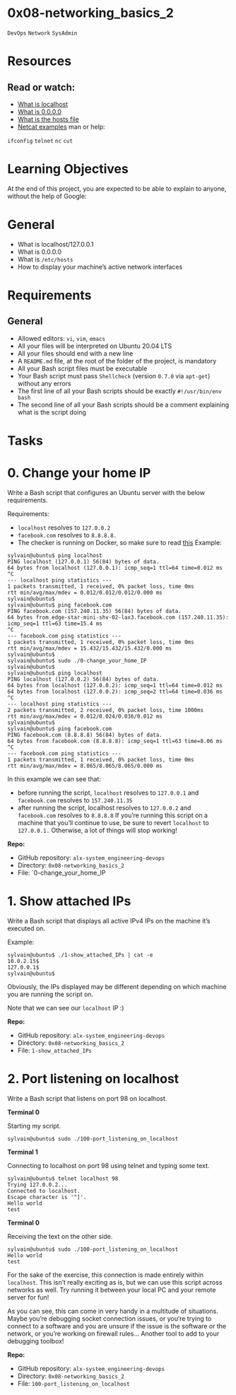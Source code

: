 # 0x08-networking_basics_2

`DevOps`
`Network`
`SysAdmin`

# Resources
## Read or watch:

  * [What is localhost](https://alx-intranet.hbtn.io/rltoken/Odcc_tyAQlcANCCrtmxo6A)
  * [What is 0.0.0.0](https://alx-intranet.hbtn.io/rltoken/fUb9IpnxrNaddMljzwbhJQ)
  * [What is the hosts file](https://alx-intranet.hbtn.io/rltoken/4_MBpFTulKliFM69jCPzOQ)
  * [Netcat examples](https://alx-intranet.hbtn.io/rltoken/OR0lOEwAw9I1Rj4aGp1Ljg)
man or help:

`ifconfig`
`telnet`
`nc`
`cut`

# Learning Objectives
At the end of this project, you are expected to be able to explain to anyone, without the help of Google:

# General
  * What is localhost/127.0.0.1
  * What is 0.0.0.0
  * What is `/etc/hosts`
  * How to display your machine’s active network interfaces

# Requirements
## General
 * Allowed editors: `vi`, `vim`, `emacs`
 * All your files will be interpreted on Ubuntu 20.04 LTS
 * All your files should end with a new line
 * A `README.md` file, at the root of the folder of the project, is mandatory
 * All your Bash script files must be executable
 * Your Bash script must pass `Shellcheck` (version `0.7.0` via `apt-get`) without any errors
 * The first line of all your Bash scripts should be exactly `#!/usr/bin/env bash`
 * The second line of all your Bash scripts should be a comment explaining what is the script doing
  
 #  Tasks
# 0. Change your home IP

Write a Bash script that configures an Ubuntu server with the below requirements.

Requirements:

 * `localhost` resolves to `127.0.0.2`
 * `facebook.com` resolves to `8.8.8.8.`
 * The checker is running on Docker, so make sure to read [this](https://alx-intranet.hbtn.io/rltoken/WpcQ9Qtjnnd55OdmlX-2GA)
Example:
  
```
sylvain@ubuntu$ ping localhost
PING localhost (127.0.0.1) 56(84) bytes of data.
64 bytes from localhost (127.0.0.1): icmp_seq=1 ttl=64 time=0.012 ms
^C
--- localhost ping statistics ---
1 packets transmitted, 1 received, 0% packet loss, time 0ms
rtt min/avg/max/mdev = 0.012/0.012/0.012/0.000 ms
sylvain@ubuntu$
sylvain@ubuntu$ ping facebook.com
PING facebook.com (157.240.11.35) 56(84) bytes of data.
64 bytes from edge-star-mini-shv-02-lax3.facebook.com (157.240.11.35): icmp_seq=1 ttl=63 time=15.4 ms
^C
--- facebook.com ping statistics ---
1 packets transmitted, 1 received, 0% packet loss, time 0ms
rtt min/avg/max/mdev = 15.432/15.432/15.432/0.000 ms
sylvain@ubuntu$
sylvain@ubuntu$ sudo ./0-change_your_home_IP
sylvain@ubuntu$
sylvain@ubuntu$ ping localhost
PING localhost (127.0.0.2) 56(84) bytes of data.
64 bytes from localhost (127.0.0.2): icmp_seq=1 ttl=64 time=0.012 ms
64 bytes from localhost (127.0.0.2): icmp_seq=2 ttl=64 time=0.036 ms
^C
--- localhost ping statistics ---
2 packets transmitted, 2 received, 0% packet loss, time 1000ms
rtt min/avg/max/mdev = 0.012/0.024/0.036/0.012 ms
sylvain@ubuntu$
sylvain@ubuntu$ ping facebook.com
PING facebook.com (8.8.8.8) 56(84) bytes of data.
64 bytes from facebook.com (8.8.8.8): icmp_seq=1 ttl=63 time=8.06 ms
^C
--- facebook.com ping statistics ---
1 packets transmitted, 1 received, 0% packet loss, time 0ms
rtt min/avg/max/mdev = 8.065/8.065/8.065/0.000 ms

```

In this example we can see that:

 * before running the script, `localhost` resolves to `127.0.0.1` and `facebook.com` resolves to `157.240.11.35`
 * after running the script, localhost resolves to `127.0.0.2` and `facebook.com` resolves to `8.8.8.8`
If you’re running this script on a machine that you’ll continue to use, be sure to revert `localhost` to `127.0.0.1.` Otherwise, a lot of things will stop working!

**Repo:**
 * GitHub repository: `alx-system_engineering-devops`
 * Directory: `0x08-networking_basics_2`
 * File: `0-change_your_home_IP
 
 # 1. Show attached IPs

Write a Bash script that displays all active IPv4 IPs on the machine it’s executed on.

Example:

```
sylvain@ubuntu$ ./1-show_attached_IPs | cat -e
10.0.2.15$
127.0.0.1$
sylvain@ubuntu$
```

Obviously, the IPs displayed may be different depending on which machine you are running the script on.

Note that we can see our `localhost` IP :)

**Repo:** 

 * GitHub repository: `alx-system_engineering-devops`
 * Directory: `0x08-networking_basics_2`
 * File: `1-show_attached_IPs`
 
 # 2. Port listening on localhost

Write a Bash script that listens on port 98 on localhost.

**Terminal 0**

Starting my script.

```
sylvain@ubuntu$ sudo ./100-port_listening_on_localhost
```

**Terminal 1**

Connecting to localhost on port 98 using telnet and typing some text.

```
sylvain@ubuntu$ telnet localhost 98
Trying 127.0.0.2...
Connected to localhost.
Escape character is '^]'.
Hello world
test
```

**Terminal 0**

Receiving the text on the other side.

```
sylvain@ubuntu$ sudo ./100-port_listening_on_localhost
Hello world
test
```

For the sake of the exercise, this connection is made entirely within `localhost`. This isn’t really exciting as is, but we can use this script across networks as well. Try running it between your local PC and your remote server for fun!

As you can see, this can come in very handy in a multitude of situations. Maybe you’re debugging socket connection issues, or you’re trying to connect to a software and you are unsure if the issue is the software or the network, or you’re working on firewall rules… Another tool to add to your debugging toolbox!

**Repo:**

 * GitHub repository: `alx-system_engineering-devops`
 * Directory: `0x08-networking_basics_2`
 * File: `100-port_listening_on_localhost`
